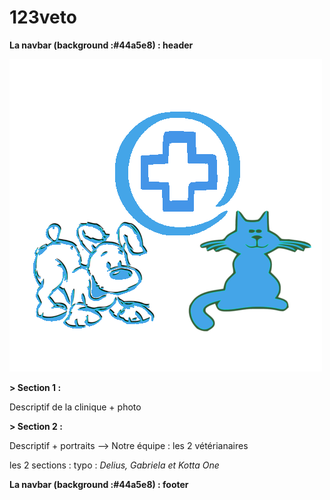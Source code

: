 # 123veto

**La navbar (background :#44a5e8) : header**

![Logo](Vrai_logo.png)

**> Section 1 :** <br/>
<!-- -->
Descriptif de la clinique + photo <br/>

**> Section 2 :** <br/>
<!-- -->
Descriptif + portraits --> Notre équipe : les 2 vétérianaires

les 2 sections :
typo : _Delius, Gabriela et Kotta One_

**La navbar (background :#44a5e8) : footer**

